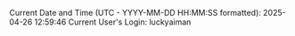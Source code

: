 Current Date and Time (UTC - YYYY-MM-DD HH:MM:SS formatted): 2025-04-26 12:59:46
Current User's Login: luckyaiman
